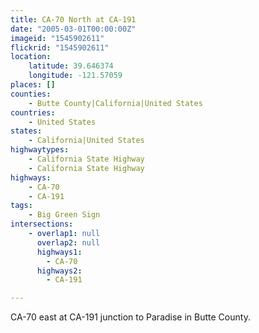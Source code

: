 ```yaml
---
title: CA-70 North at CA-191
date: "2005-03-01T00:00:00Z"
imageid: "1545902611"
flickrid: "1545902611"
location:
    latitude: 39.646374
    longitude: -121.57059
places: []
counties:
    - Butte County|California|United States
countries:
    - United States
states:
    - California|United States
highwaytypes:
    - California State Highway
    - California State Highway
highways:
    - CA-70
    - CA-191
tags:
    - Big Green Sign
intersections:
    - overlap1: null
      overlap2: null
      highways1:
        - CA-70
      highways2:
        - CA-191

---
```

CA-70 east at CA-191 junction to Paradise in Butte County.